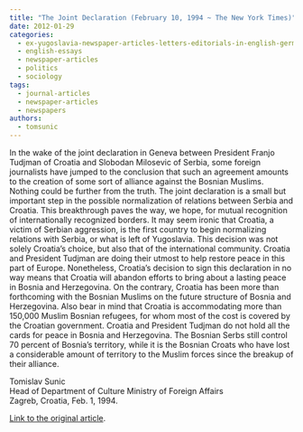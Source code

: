 ```yaml
---
title: "The Joint Declaration (February 10, 1994 ~ The New York Times)"
date: 2012-01-29
categories: 
  - ex-yugoslavia-newspaper-articles-letters-editorials-in-english-german-and-french
  - english-essays
  - newspaper-articles
  - politics
  - sociology
tags: 
  - journal-articles
  - newspaper-articles
  - newspapers
authors: 
  - tomsunic
---
```


In the wake of the joint declaration in Geneva between President Franjo Tudjman of Croatia and Slobodan Milosevic of Serbia, some foreign journalists have jumped to the conclusion that such an agreement amounts to the creation of some sort of alliance against the Bosnian Muslims. Nothing could be further from the truth. The joint declaration is a small but important step in the possible normalization of relations between Serbia and Croatia. This breakthrough paves the way, we hope, for mutual recognition of internationally recognized borders. It may seem ironic that Croatia, a victim of Serbian aggression, is the first country to begin normalizing relations with Serbia, or what is left of Yugoslavia. This decision was not solely Croatia’s choice, but also that of the international community. Croatia and President Tudjman are doing their utmost to help restore peace in this part of Europe. Nonetheless, Croatia’s decision to sign this declaration in no way means that Croatia will abandon efforts to bring about a lasting peace in Bosnia and Herzegovina. On the contrary, Croatia has been more than forthcoming with the Bosnian Muslims on the future structure of Bosnia and Herzegovina. Also bear in mind that Croatia is accommodating more than 150,000 Muslim Bosnian refugees, for whom most of the cost is covered by the Croatian government. Croatia and President Tudjman do not hold all the cards for peace in Bosnia and Herzegovina. The Bosnian Serbs still control 70 percent of Bosnia’s territory, while it is the Bosnian Croats who have lost a considerable amount of territory to the Muslim forces since the breakup of their alliance.

Tomislav Sunic  
Head of Department of Culture Ministry of Foreign Affairs  
Zagreb, Croatia, Feb. 1, 1994.

[Link to the original article](http://www.nytimes.com/1994/02/10/opinion/l-bosnian-muslims-must-end-suicidal-gamble-the-joint-declaration-137472.html).
